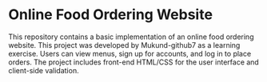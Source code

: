 # Online Food Ordering Website
This repository contains a basic implementation of an online food ordering website. This project was developed by Mukund-github7 as a learning exercise.
Users can view menus, sign up for accounts, and log in to place orders. The project includes front-end HTML/CSS for the user interface and client-side validation.
